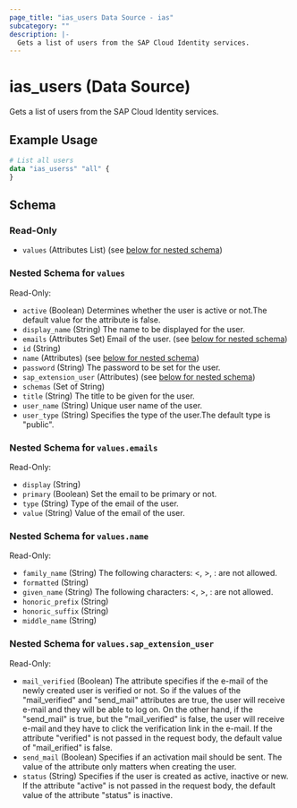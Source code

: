 ```yaml
---
page_title: "ias_users Data Source - ias"
subcategory: ""
description: |-
  Gets a list of users from the SAP Cloud Identity services.
---
```


# ias_users (Data Source)

Gets a list of users from the SAP Cloud Identity services.

## Example Usage

```terraform
# List all users
data "ias_userss" "all" {
}
```

<!-- schema generated by tfplugindocs -->
## Schema

### Read-Only

- `values` (Attributes List) (see [below for nested schema](#nestedatt--values))

<a id="nestedatt--values"></a>
### Nested Schema for `values`

Read-Only:

- `active` (Boolean) Determines whether the user is active or not.The default value for the attribute is false.
- `display_name` (String) The name to be displayed for the user.
- `emails` (Attributes Set) Email of the user. (see [below for nested schema](#nestedatt--values--emails))
- `id` (String)
- `name` (Attributes) (see [below for nested schema](#nestedatt--values--name))
- `password` (String) The password to be set for the user.
- `sap_extension_user` (Attributes) (see [below for nested schema](#nestedatt--values--sap_extension_user))
- `schemas` (Set of String)
- `title` (String) The title to be given for the user.
- `user_name` (String) Unique user name of the user.
- `user_type` (String) Specifies the type of the user.The default type is "public".

<a id="nestedatt--values--emails"></a>
### Nested Schema for `values.emails`

Read-Only:

- `display` (String)
- `primary` (Boolean) Set the email to be primary or not.
- `type` (String) Type of the email of the user.
- `value` (String) Value of the email of the user.


<a id="nestedatt--values--name"></a>
### Nested Schema for `values.name`

Read-Only:

- `family_name` (String) The following characters: <, >, : are not allowed.
- `formatted` (String)
- `given_name` (String) The following characters: <, >, : are not allowed.
- `honoric_prefix` (String)
- `honoric_suffix` (String)
- `middle_name` (String)


<a id="nestedatt--values--sap_extension_user"></a>
### Nested Schema for `values.sap_extension_user`

Read-Only:

- `mail_verified` (Boolean) The attribute specifies if the e-mail of the newly created user is verified or not. So if the values of the "mail_verified" and "send_mail" attributes are true, the user will receive e-mail and they will be able to log on. On the other hand, if the "send_mail" is true, but the "mail_verified" is false, the user will receive e-mail and they have to click the verification link in the e-mail. If the attribute "verified" is not passed in the request body, the default value of "mail_erified" is false.
- `send_mail` (Boolean) Specifies if an activation mail should be sent. The value of the attribute only matters when creating the user.
- `status` (String) Specifies if the user is created as active, inactive or new. If the attribute "active" is not passed in the request body, the default value of the attribute "status" is inactive.